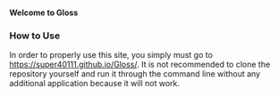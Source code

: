 #### Welcome to Gloss

### How to Use

In order to properly use this site, you simply must go to https://super40111.github.io/Gloss/. It is not recommended to clone the repository yourself and run it through the command line without any additional application because it will not work.
